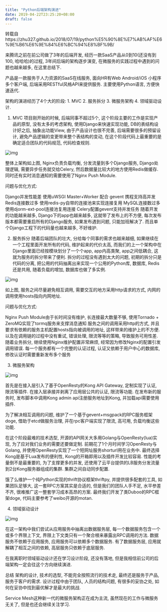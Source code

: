 ```yaml
---
title: "Python后端架构演进"
date: 2019-04-22T23:25:20+08:00
draft: false
---
```


转载自https://zhu327.github.io/2018/07/19/python%E5%90%8E%E7%AB%AF%E6%9E%B6%E6%9E%84%E6%BC%94%E8%BF%9B/

来腾讯之前在前公司做了3年的后端开发, 经历一款SaaS产品从0到10(还没有到100, 哈哈哈)的过程, 3年间后端的架构逐步演变, 在微服务的实践过程中遇到的问题也越来越多, 在这里总结下.

产品是一款服务于人力资源的SaaS在线服务, 面向HR有Web Android/iOS 小程序多个客户端, 后端采用RESTful风格API来提供服务. 主要使用Python语言, 方便快速迭代.

架构的演进经历了4个大的阶段: 1. MVC 2. 服务拆分 3. 微服务架构 4. 领域驱动设计.

1. MVC
项目刚开始的时候, 后端同事不超过5个, 这个阶段主要的工作是实现产品的原型, 没有太多的考虑架构, 使用Django来快速实现功能, DB的表结构设计好之后, 抽象出功能View, 由于产品设计也很不完善, 后端需要很多的预留设计, 避免产品逻辑的变更带来整个表结构的变动, 在这个阶段代码上最重要的是确定适合团队的代码规范, 代码检查规则.

![img](https://blog-1251544432.cos.ap-guangzhou.myqcloud.com/blog/v2-8fec1c067dae33c7fcaeb95f5e3a3792_r.jpg)

整体上架构如上图, Nginx负责负载均衡, 分发流量到多个Django服务, Django处理逻辑, 需要异步任务就交给Celery, 然后数据量比较大的地方使用Redis做缓存. 同时还有实时消息通知的需要使用了Nginx Push Module.

问题与优化方式:

Django并发性能差 使用uWSGI Master+Worker 配合 gevent 携程支持高并发
Redis连接数过多 使用redis-py自带的连接池来实现连接复用
MySQL连接数过多 使用djorm-ext-pool连接池复用连接
Celery配置gevent支持并发任务
随着开发的功能越来越多, Django下的app也越来越多, 这就带了发布上的不方便, 每次发布版本都需要重启所有的Django服务, 如果发布遇到问题, 只能加班解决了. 而且单个Django工程下的代码量也越来越多, 不好维护.

2. 服务拆分
随着后端团队的壮大, 分给每个同事的需求也越来越细, 如果继续在一个工程里面开发所有的代码, 维护起来的代价太高, 而我们的上一个架构中在Django里面已经按模块划分了一个个app, app内高类聚, app之间低耦合, 这就为服务的拆分带来了便利. 拆分的过程没有遇到太大的问题, 初期的拆分只是代码的分离, 把公用的代码抽离出来实现一个公用的Python库, 数据库, Redis还是共用, 随着负载的增加, 数据库也做了多实例.

![img](https://blog-1251544432.cos.ap-guangzhou.myqcloud.com/blog/v2-501318fe25b9852cf72270a20c783db0_r.jpg)

如上图, 服务之间尽量避免相互调用, 需要交互的地方采用http请求的方式, 内网的调用使用hosts指向内网地址.

问题与优化方式:

Nginx Push Module由于长时间没有维护, 长连接最大数量不够, 使用Tornado + ZeroMQ实现了tormq服务来支撑消息通知
服务之间的调用采用http的方式, 并且要求有依赖的服务主机配置hosts指向被调用的地址, 这样带来的维护上的不方便. 以及在调用链的过程中没有重试, 错误处理, 限流等等的策略, 导致服务可用性差. 随着业务拆分, 继续使用Nginx维护配置非常麻烦, 经常因为修改Nginx的配置引发调用错误. 每一个服务都有一个完整的认证过程, 认证又依赖于用户中心的数据库, 修改认证时需要重新发布多个服务

3. 微服务架构

![img](https://blog-1251544432.cos.ap-guangzhou.myqcloud.com/blog/v2-f6b57db532f92e1664b13702cd99ddda_r.jpg)

首先是在接入层引入了基于OpenResty的Kong API Gateway, 定制实现了认证, 限流等插件. 在接入层承接并剥离了应用层公共的认证, 限流等功能. 在发布新的服务时, 发布脚本中调用Kong admin api注册服务地址到Kong, 并加载api需要使用插件.

为了解决相互调用的问题, 维护了一个基于gevent+msgpack的RPC服务框架doge, 借助于etcd做服务治理, 并在rpc客户端实现了限流, 高可用, 负载均衡这些功能.

在这个阶段最难的技术选型, 开源的API网关大多用Golang与OpenResty(lua)实现, 为了应对我们业务的需要还要做定制. 前期花了1个月时间学习OpenResty与Golang, 并使用OpenResty实现了一个短网址服务shorturl用在业务中. 最终选择Kong是基于Lua发布的便利性, Kong的开箱即用以及插件开发比较容易. 性能的考量倒不是最重要的, 为了支撑更多的并发, 还使用了云平台提供的LB服务分发流量到2台Kong服务器组成的集群. 集群之间自动同步配置.

饿了么维护一个纯Python实现的thrift协议框架thriftpy, 并提供很多配套的工具, 如果团队足够大, 这一套RPC方案其实是合适的, 但是我们的团队人手不足, 水平参差不齐, 很难推广这一整套学习成本高昂的方案. 最终我们开发了类Duboo的RPC框架doge, 代码主要参考了weibo开源的motan.

4. 领域驱动设计

![img](https://blog-1251544432.cos.ap-guangzhou.myqcloud.com/blog/v2-d2218f7f78615b7149a2fbdce7f11ab1_r.jpg)

在这一架构中我们尝试从应用服务中抽离出数据服务层, 每一个数据服务包含一个或多个界限上下文, 界限上下文类只有一个聚合根来暴露出RPC调用的方法. 数据服务不依赖于应用服务, 应用服务可以依赖多个数据服务. 有了数据服务层, 应用就解耦了相互之间的依赖, 高层服务只依赖于底层服务.

在我离职时领域驱动设计还在学习设计阶段, 还没有落地, 但是我相信前公司的后端架构一定会往这个方向继续演进.

总结
架构的设计, 技术的选型, 不能完全按照流行的技术走, 最终还是服务于产品, 服务于客户的需求. 设计过程中由于团队, 人员的结构问题, 有很多的妥协之处, 如何在妥协中找到最优解才是最大的挑战.

Service Mesh这种新一代的微服务架构正在成为主流, 虽然现在的工作与微服务无关了, 但是也还会继续关注学习.